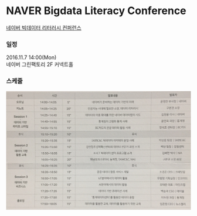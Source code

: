 # NAVER Bigdata Literacy Conference
[네이버 빅데이터 리터러시 컨퍼런스](https://kcrowd.kr/project/26338)  

### 일정
2016.11.7 14:00(Mon)  
네이버 그린팩토리 2F 커넥트홀

### 스케줄
![naver_schedule](./img/naver_bigdata.jpg)